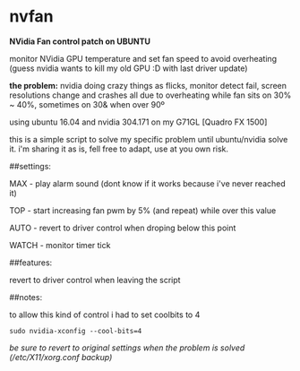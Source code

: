 # nvfan
**NVidia Fan control patch on UBUNTU**

monitor NVidia GPU temperature and set fan speed to avoid overheating
(guess nvidia wants to kill my old GPU :D with last driver update)


**the problem:** nvidia doing crazy things as flicks, monitor detect fail, screen resolutions change and crashes
all due to overheating while fan sits on 30% ~ 40%, sometimes on 30& when over 90º

using ubuntu 16.04 and nvidia 304.171 on my G71GL [Quadro FX 1500]

this is a simple script to solve my specific problem until ubuntu/nvidia solve it.
i'm sharing it as is, fell free to adapt, use at you own risk.

##settings:

MAX - play alarm sound (dont know if it works because i've never reached it)

TOP - start increasing fan pwm by 5% (and repeat) while over this value

AUTO - revert to driver control when droping below this point

WATCH - monitor timer tick


##features:

revert to driver control when leaving the script


##notes:

to allow this kind of control i had to set coolbits to 4

    sudo nvidia-xconfig --cool-bits=4

_be sure to revert to original settings when the problem is solved (/etc/X11/xorg.conf backup)_

